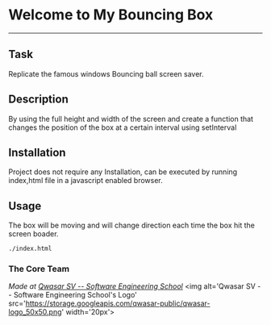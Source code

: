 # Welcome to My Bouncing Box
***

## Task
Replicate the famous windows Bouncing ball screen saver.
## Description
By using the full height and width of the screen and create a function that
changes the position of the box at a certain interval using setInterval

## Installation
Project does not require any Installation, can be executed by running
index,html file in a javascript enabled browser.

## Usage
The box will be moving and will change direction each time
the box hit the screen boader.
```
./index.html
```

### The Core Team


<span><i>Made at <a href='https://qwasar.io'>Qwasar SV -- Software Engineering School</a></i></span>
<span><img alt='Qwasar SV -- Software Engineering School's Logo' src='https://storage.googleapis.com/qwasar-public/qwasar-logo_50x50.png' width='20px'></span>
